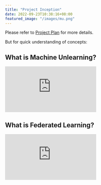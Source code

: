 ```yaml
---
title: "Project Inception"
date: 2022-09-23T10:38:16+08:00
featured_image: "/images/mu.png"
---
```


Please refer to [Project Plan](https://i.cs.hku.hk/~shuang/fyp-plan.pdf) for more details.

But for quick understanding of concepts:

## What is Machine Unlearning?

<iframe src="https://www.youtube-nocookie.com/embed/xUnMkCB0Gns" class="video" title="YouTube video player" frameborder="0" allow="accelerometer; autoplay; clipboard-write; encrypted-media; gyroscope; picture-in-picture" allowfullscreen></iframe>

## What is Federated Learning?

<iframe src="https://www.youtube-nocookie.com/embed/X8YYWunttOY" class="video" title="YouTube video player" frameborder="0" allow="accelerometer; autoplay; clipboard-write; encrypted-media; gyroscope; picture-in-picture" allowfullscreen></iframe>
